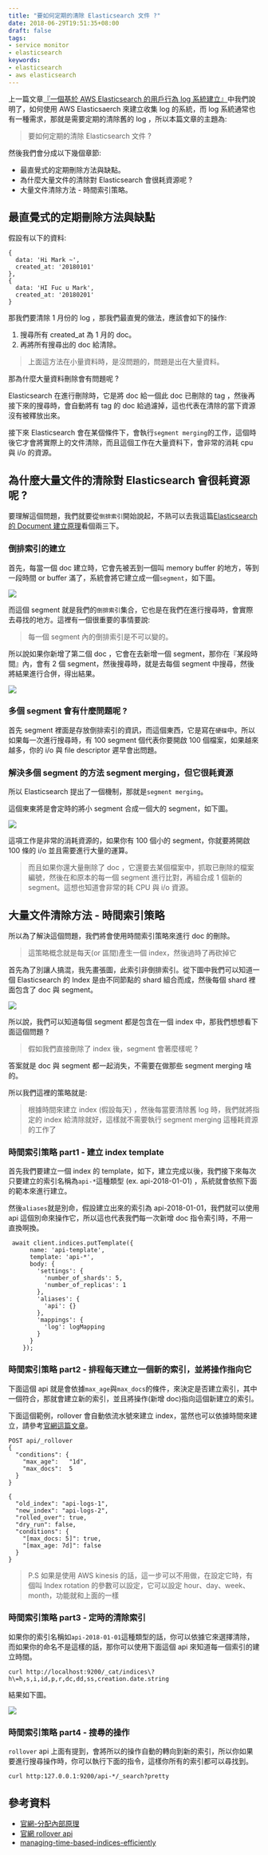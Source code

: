```yaml
---
title: "要如何定期的清除 Elasticsearch 文件 ?"
date: 2018-06-29T19:51:35+08:00
draft: false
tags: 
- service monitor
- elasticsearch
keywords:
- elasticsearch 
- aws elasticsearch
---
```


上一篇文章[『一個基於 AWS Elasticsearch 的用戶行為 log 系統建立』](http://marklin-blog.logdown.com/posts/7801415-establishment-of-a-log-system-based-on-aws-elasticsearch)中我們說明了，如何使用 AWS Elasticsaerch 來建立收集 log 的系統，而 log 系統通常也有一種需求，那就是需要定期的清除舊的 log ，所以本篇文章的主題為:

> 要如何定期的清除 Elasticsearch 文件 ?

然後我們會分成以下幾個章節:

* 最直覺式的定期刪除方法與缺點。
* 為什麼大量文件的清除對 Elasticsearch 會很耗資源呢 ?
* 大量文件清除方法 - 時間索引策略。

## 最直覺式的定期刪除方法與缺點
假設有以下的資料:

```
{
  data: 'Hi Mark ~',
  created_at: '20180101'
},
{
  data: 'HI Fuc u Mark',
  created_at: '20180201'
}
```
那我們要清除 1 月份的 log ，那我們最直覺的做法，應該會如下的操作:

1. 搜尋所有 created_at 為 1 月的 doc。
2. 再將所有搜尋出的 doc 給清除。

> 上面這方法在小量資料時，是沒問題的，問題是出在大量資料。

那為什麼大量資料刪除會有問題呢 ?

Elasticsearch 在進行刪除時，它是將 doc 給一個此 doc 已刪除的 tag ，然後再接下來的搜尋時，會自動將有 tag 的 doc 給過濾掉，這也代表在清除的當下資源沒有被釋放出來。

接下來 Elasticsearch 會在某個條件下，會執行`segment merging`的工作，這個時後它才會將實際上的文件清除，而且這個工作在大量資料下，會非常的消耗 cpu 與 i/o 的資源。

## 為什麼大量文件的清除對 Elasticsearch 會很耗資源呢 ?

要理解這個問題，我們就要從`倒排索引`開始說起，不熟可以去我這篇[Elasticsearch 的 Document 建立原理](http://marklin-blog.logdown.com/posts/7346272)看個兩三下。

### 倒排索引的建立
首先，每當一個 doc 建立時，它會先被丟到一個叫 memory buffer 的地方，等到一段時間 or buffer 滿了，系統會將它建立成一個`segment`，如下圖。

![](http://yixiang8780.com/outImg/20180702-01-delete-log.png)

而這個 segment 就是我們的`倒排索引`集合，它也是在我們在進行搜尋時，會實際去尋找的地方。這裡有一個很重要的事情要說:

> 每一個 segment 內的倒排索引是不可以變的。

所以說如果你新增了第二個 doc ，它會在去新增一個 segment，那你在『某段時間』內，會有 2 個 segment，然後搜尋時，就是去每個 segment 中搜尋，然後將結果進行合併，得出結果。

![](http://yixiang8780.com/outImg/20180702-02-delete-log.png)

### 多個 segment 會有什麼問題呢 ?

首先 segment 裡面是存放倒排索引的資訊，而這個東西，它是寫在`硬碟`中。所以如果每一次進行搜尋時，有 100 segment 個代表你要開啟 100 個檔案，如果越來越多，你的 i/o 與 file descriptor 遲早會出問題。

### 解決多個 segment 的方法 segment merging，但它很耗資源
所以 Elasticsearch 提出了一個機制，那就是`segment merging`。

這個東東將是會定時的將小 segment 合成一個大的 segment，如下圖。

![](http://yixiang8780.com/outImg/20180702-03-delete-log.png)

這項工作是非常的消耗資源的，如果你有 100 個小的 segment，你就要將開啟 100 條的 i/o 並且需要進行大量的運算。

> 而且如果你還大量刪除了 doc ，它還要去某個檔案中，抓取已刪除的檔案編號，然後在和原本的每一個 segment 進行比對，再組合成 1 個新的 segment。這想也知道會非常的耗 CPU 與 i/o 資源。



## 大量文件清除方法 - 時間索引策略

所以為了解決這個問題，我們將會使用時間索引策略來進行 doc 的刪除。

> 這策略概念就是每天(or 區間)產生一個 index，然後過時了再砍掉它

首先為了別讓人搞混，我先畫張圖，此索引非倒排索引。從下圖中我們可以知道一個 Elasticsearch  的 Index 是由不同節點的 shard 組合而成，然後每個 shard 裡面包含了 doc 與 segment。

![](http://yixiang8780.com/outImg/20180702-04-delete-log.png)

所以說，我們可以知道每個 segment 都是包含在一個 index 中，那我們想想看下面這個問題 ? 

> 假如我們直接刪除了 index 後，segment 會著麼樣呢 ?

答案就是 doc 與 segment 都一起消失，不需要在做那些 segment merging 啥的。

所以我們這裡的策略就是:

> 根據時間來建立 index (假設每天) ，然後每當要清除舊 log 時，我們就將指定的 index 給清除就好，這樣就不需要執行 segment merging 這種耗資源的工作了


### 時間索引策略 part1 - 建立 index template

首先我們要建立一個 index 的 template，如下，建立完成以後，我們接下來每次只要建立的索引名稱為`api-*`這種類型 (ex. api-2018-01-01) ，系統就會依照下面的範本來進行建立。

然後`aliases`就是別命，假設建立出來的索引為 api-2018-01-01，我們就可以使用 api 這個別命來操作它，所以這也代表我們每一次新增 doc 指令索引時，不用一直換啊換。

```
 await client.indices.putTemplate({
      name: 'api-template',
      template: 'api-*',
      body: {
        'settings': {
          'number_of_shards': 5,
          'number_of_replicas': 1
        },
        'aliases': {
          'api': {}
        },
        'mappings': {
          'log': logMapping
        }
      }
    });
```

### 時間索引策略 part2 - 排程每天建立一個新的索引，並將操作指向它

下面這個 api 就是會依據`max_age`與`max_docs`的條件，來決定是否建立索引，其中一個符合，那就會建立新的索引，並且將操作(新增 doc)指向這個新建立的索引。

下面這個範例，rollover 會自動依流水號來建立 index，當然也可以依據時間來建立，請參考[官網這篇文章](https://www.elastic.co/guide/en/elasticsearch/reference/master/indices-rollover-index.html)。

```
POST api/_rollover
{
  "conditions": {
    "max_age":   "1d",
    "max_docs":  5
  }
}
```
```
{
  "old_index": "api-logs-1",
  "new_index": "api-logs-2",
  "rolled_over": true,
  "dry_run": false,
  "conditions": {
    "[max_docs: 5]": true,
    "[max_age: 7d]": false
  }
}
```

> P.S 如果是使用 AWS kinesis 的話，這一步可以不用做，在設定它時，有個叫 Index rotation 的參數可以設定，它可以設定 hour、day、week、month，功能就和上面的一樣

### 時間索引策略 part3 - 定時的清除索引
如果你的索引名稱如`api-2018-01-01`這種類型的話，你可以依據它來選擇清除，而如果你的命名不是這樣的話，那你可以使用下面這個 api 來知道每一個索引的建立時間。

```
curl http://localhost:9200/_cat/indices\?h\=h,s,i,id,p,r,dc,dd,ss,creation.date.string
```
結果如下圖。

![](http://yixiang8780.com/outImg/20180702-05-delete-log.png)

###  時間索引策略 part4 - 搜尋的操作

`rollover` api 上面有提到，會將所以的操作自動的轉向到新的索引，所以你如果要進行搜尋操作時，你可以執行下面的指令，這樣你所有的索引都可以尋找到。

```
curl http:127.0.0.1:9200/api-*/_search?pretty
```

## 參考資料
* [官網-分配內部原理](https://www.elastic.co/guide/cn/elasticsearch/guide/current/inside-a-shard.html)
* [官網 rollover api](https://www.elastic.co/guide/en/elasticsearch/reference/master/indices-rollover-index.html)
* [managing-time-based-indices-efficiently](https://www.elastic.co/blog/managing-time-based-indices-efficiently)

